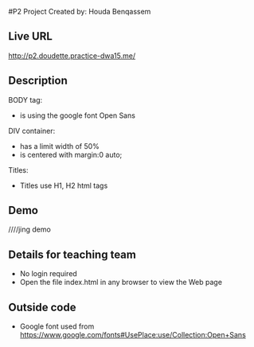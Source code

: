 #P2 Project Created by: Houda Benqassem

## Live URL
http://p2.doudette.practice-dwa15.me/

## Description

BODY tag:
- is using the google font Open Sans

DIV container:
- has a limit width of 50%
- is centered with margin:0 auto;

Titles:
- Titles use H1, H2 html tags


## Demo

////jing demo 

## Details for teaching team
* No login required
* Open the file index.html in any browser to view the Web page

## Outside code
* Google font used from https://www.google.com/fonts#UsePlace:use/Collection:Open+Sans




